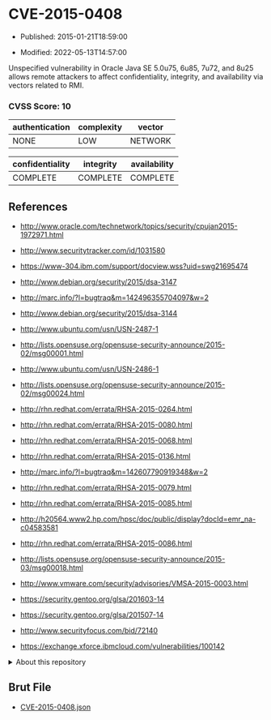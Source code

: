 # CVE-2015-0408

- Published: 2015-01-21T18:59:00

- Modified: 2022-05-13T14:57:00

Unspecified vulnerability in Oracle Java SE 5.0u75, 6u85, 7u72, and 8u25 allows remote attackers to affect confidentiality, integrity, and availability via vectors related to RMI.

### CVSS Score: **10**

| authentication | complexity | vector |
| --- | --- | --- |
| NONE | LOW | NETWORK |

| confidentiality | integrity | availability |
| --- | --- | --- |
| COMPLETE | COMPLETE | COMPLETE |

## References

* http://www.oracle.com/technetwork/topics/security/cpujan2015-1972971.html

* http://www.securitytracker.com/id/1031580

* https://www-304.ibm.com/support/docview.wss?uid=swg21695474

* http://www.debian.org/security/2015/dsa-3147

* http://marc.info/?l=bugtraq&m=142496355704097&w=2

* http://www.debian.org/security/2015/dsa-3144

* http://www.ubuntu.com/usn/USN-2487-1

* http://lists.opensuse.org/opensuse-security-announce/2015-02/msg00001.html

* http://www.ubuntu.com/usn/USN-2486-1

* http://lists.opensuse.org/opensuse-security-announce/2015-02/msg00024.html

* http://rhn.redhat.com/errata/RHSA-2015-0264.html

* http://rhn.redhat.com/errata/RHSA-2015-0080.html

* http://rhn.redhat.com/errata/RHSA-2015-0068.html

* http://rhn.redhat.com/errata/RHSA-2015-0136.html

* http://marc.info/?l=bugtraq&m=142607790919348&w=2

* http://rhn.redhat.com/errata/RHSA-2015-0079.html

* http://rhn.redhat.com/errata/RHSA-2015-0085.html

* http://h20564.www2.hp.com/hpsc/doc/public/display?docId=emr_na-c04583581

* http://rhn.redhat.com/errata/RHSA-2015-0086.html

* http://lists.opensuse.org/opensuse-security-announce/2015-03/msg00018.html

* http://www.vmware.com/security/advisories/VMSA-2015-0003.html

* https://security.gentoo.org/glsa/201603-14

* https://security.gentoo.org/glsa/201507-14

* http://www.securityfocus.com/bid/72140

* https://exchange.xforce.ibmcloud.com/vulnerabilities/100142

<details>
<summary>About this repository</summary> 

  This repository is part of the project [Live Hack CVE](https://github.com/Live-Hack-CVE). Main website can be found [www.live-hack.org](https://www.live-hack.org) 
  
  Made by [Sn0wAlice](https://github.com/Sn0wAlice) for the people that care about security and need to have a feed of the latest CVEs. Hope you enjoy it, don't forget to star the repo and follow me on [Twitter](https://twitter.com/Sn0wAlice) and [Github](https://github.com/Sn0wAlice). And that is my [personnal website](https://www.alice-snow.me/)

  - [Home Page](https://github.com/Live-Hack-CVE)
  - [Framework](https://github.com/Live-Hack-CVE/cve-framework)
  - [CVE database](https://github.com/Live-Hack-CVE/full_database)
  - [Changelog](https://github.com/Live-Hack-CVE/Changelog)
</details>

## Brut File

* [CVE-2015-0408.json](https://raw.githubusercontent.com/Live-Hack-CVE/full_database/main/cves/2015/CVE-2015-0408.json)

